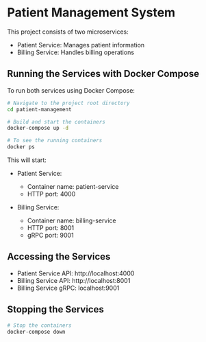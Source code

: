 # Patient Management System

This project consists of two microservices:
- Patient Service: Manages patient information
- Billing Service: Handles billing operations

## Running the Services with Docker Compose

To run both services using Docker Compose:

```bash
# Navigate to the project root directory
cd patient-management

# Build and start the containers
docker-compose up -d

# To see the running containers
docker ps
```

This will start:
- Patient Service: 
  - Container name: patient-service
  - HTTP port: 4000

- Billing Service:
  - Container name: billing-service
  - HTTP port: 8001
  - gRPC port: 9001

## Accessing the Services

- Patient Service API: http://localhost:4000
- Billing Service API: http://localhost:8001
- Billing Service gRPC: localhost:9001

## Stopping the Services

```bash
# Stop the containers
docker-compose down
```
